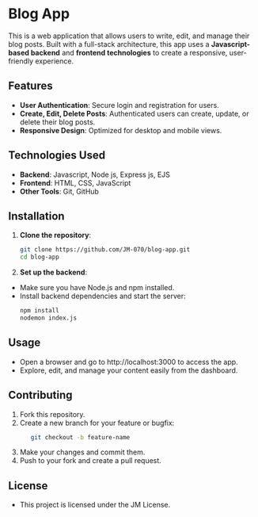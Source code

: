 # Blog App

This is a web application that allows users to write, edit, and manage their blog posts. Built with a full-stack architecture, this app uses a **Javascript-based backend** and **frontend technologies** to create a responsive, user-friendly experience.

## Features

- **User Authentication**: Secure login and registration for users.
- **Create, Edit, Delete Posts**: Authenticated users can create, update, or delete their blog posts.
- **Responsive Design**: Optimized for desktop and mobile views.

## Technologies Used

- **Backend**: Javascript, Node js, Express js, EJS
- **Frontend**: HTML, CSS, JavaScript
- **Other Tools**: Git, GitHub

## Installation

1. **Clone the repository**:
   ```bash
   git clone https://github.com/JM-070/blog-app.git
   cd blog-app
2. **Set up the backend**:

- Make sure you have Node.js and npm installed.
- Install backend dependencies and start the server:
  ```bash
  npm install
  nodemon index.js

## Usage
- Open a browser and go to http://localhost:3000 to access the app.
- Explore, edit, and manage your content easily from the dashboard.

## Contributing
1. Fork this repository.
2. Create a new branch for your feature or bugfix:
   ```bash
      git checkout -b feature-name
3. Make your changes and commit them. 
4. Push to your fork and create a pull request. 

## License
- This project is licensed under the JM License.
